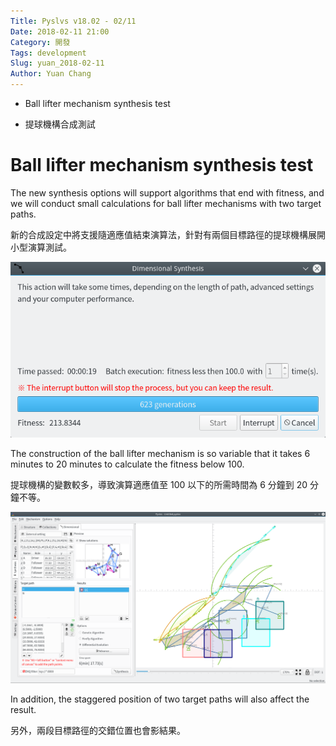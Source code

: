 ```yaml
---
Title: Pyslvs v18.02 - 02/11
Date: 2018-02-11 21:00
Category: 開發
Tags: development
Slug: yuan_2018-02-11
Author: Yuan Chang
---
```


+ Ball lifter mechanism synthesis test

+ 提球機構合成測試

<!-- PELICAN_END_SUMMARY -->

Ball lifter mechanism synthesis test
===

The new synthesis options will support algorithms that end with fitness, and we will conduct small calculations for ball lifter mechanisms with two target paths.

新的合成設定中將支援隨適應值結束演算法，針對有兩個目標路徑的提球機構展開小型演算測試。

![](../data/images/18_02_11_01.png)

The construction of the ball lifter mechanism is so variable that it takes 6 minutes to 20 minutes to calculate the fitness below 100.

提球機構的變數較多，導致演算適應值至 100 以下的所需時間為 6 分鐘到 20 分鐘不等。

![](../data/images/18_02_11_02.png)

In addition, the staggered position of two target paths will also affect the result.

另外，兩段目標路徑的交錯位置也會影結果。
